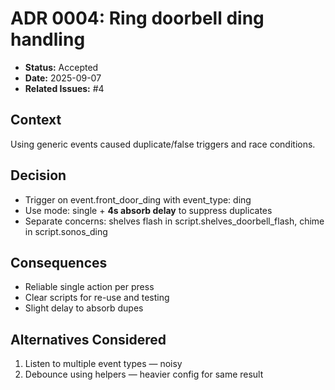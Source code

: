 ﻿# ADR 0004: Ring doorbell ding handling

- **Status:** Accepted
- **Date:** 2025-09-07
- **Related Issues:** #4

## Context
Using generic events caused duplicate/false triggers and race conditions.

## Decision
- Trigger on event.front_door_ding with event_type: ding
- Use mode: single + **4s absorb delay** to suppress duplicates
- Separate concerns: shelves flash in script.shelves_doorbell_flash, chime in script.sonos_ding

## Consequences
- Reliable single action per press
- Clear scripts for re-use and testing
- Slight delay to absorb dupes

## Alternatives Considered
1) Listen to multiple event types — noisy
2) Debounce using helpers — heavier config for same result

